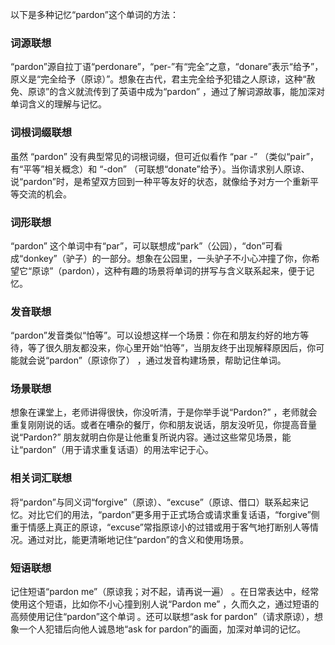以下是多种记忆“pardon”这个单词的方法：

### 词源联想
“pardon”源自拉丁语“perdonare”，“per-”有“完全”之意，“donare”表示“给予”，原义是“完全给予（原谅）”。想象在古代，君主完全给予犯错之人原谅，这种“赦免、原谅”的含义就流传到了英语中成为“pardon” ，通过了解词源故事，能加深对单词含义的理解与记忆。

### 词根词缀联想
虽然 “pardon” 没有典型常见的词根词缀，但可近似看作 “par -” （类似“pair”，有“平等”相关概念）和 “-don” （可联想“donate”给予）。当你请求别人原谅、说“pardon”时，是希望双方回到一种平等友好的状态，就像给予对方一个重新平等交流的机会。 

### 词形联想
“pardon” 这个单词中有“par”，可以联想成“park”（公园），“don”可看成“donkey”（驴子）的一部分。想象在公园里，一头驴子不小心冲撞了你，你希望它“原谅”（pardon），这种有趣的场景将单词的拼写与含义联系起来，便于记忆。

### 发音联想
“pardon”发音类似“怕等”。可以设想这样一个场景：你在和朋友约好的地方等待，等了很久朋友都没来，你心里开始“怕等”，当朋友终于出现解释原因后，你可能就会说“pardon”（原谅你了） ，通过发音构建场景，帮助记住单词。

### 场景联想
想象在课堂上，老师讲得很快，你没听清，于是你举手说“Pardon?” ，老师就会重复刚刚说的话。或者在嘈杂的餐厅，你和朋友说话，朋友没听见，你提高音量说“Pardon?” 朋友就明白你是让他重复所说内容。通过这些常见场景，能让“pardon”（用于请求重复话语）的用法牢记于心。 

### 相关词汇联想
将“pardon”与同义词“forgive”（原谅）、“excuse”（原谅、借口）联系起来记忆。对比它们的用法，“pardon”更多用于正式场合或请求重复话语，“forgive”侧重于情感上真正的原谅，“excuse”常指原谅小的过错或用于客气地打断别人等情况。通过对比，能更清晰地记住“pardon”的含义和使用场景。 

### 短语联想
记住短语“pardon me”（原谅我；对不起，请再说一遍） 。在日常表达中，经常使用这个短语，比如你不小心撞到别人说“Pardon me” ，久而久之，通过短语的高频使用记住“pardon”这个单词 。还可以联想“ask for pardon”（请求原谅），想象一个人犯错后向他人诚恳地“ask for pardon”的画面，加深对单词的记忆。 